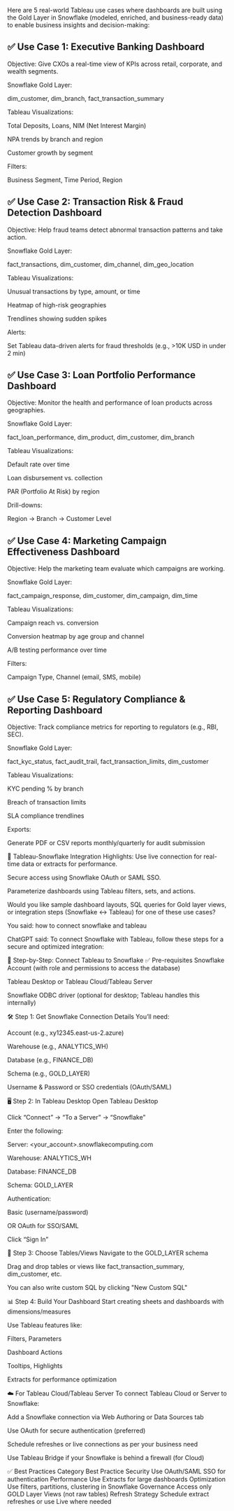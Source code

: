 Here are 5 real-world Tableau use cases where dashboards are built using the Gold Layer in Snowflake (modeled, enriched, and business-ready data) to enable business insights and decision-making:

## ✅ Use Case 1: Executive Banking Dashboard
Objective: Give CXOs a real-time view of KPIs across retail, corporate, and wealth segments.

Snowflake Gold Layer:

dim_customer, dim_branch, fact_transaction_summary

Tableau Visualizations:

Total Deposits, Loans, NIM (Net Interest Margin)

NPA trends by branch and region

Customer growth by segment

Filters:

Business Segment, Time Period, Region

## ✅ Use Case 2: Transaction Risk & Fraud Detection Dashboard
Objective: Help fraud teams detect abnormal transaction patterns and take action.

Snowflake Gold Layer:

fact_transactions, dim_customer, dim_channel, dim_geo_location

Tableau Visualizations:

Unusual transactions by type, amount, or time

Heatmap of high-risk geographies

Trendlines showing sudden spikes

Alerts:

Set Tableau data-driven alerts for fraud thresholds (e.g., >10K USD in under 2 min)

## ✅ Use Case 3: Loan Portfolio Performance Dashboard
Objective: Monitor the health and performance of loan products across geographies.

Snowflake Gold Layer:

fact_loan_performance, dim_product, dim_customer, dim_branch

Tableau Visualizations:

Default rate over time

Loan disbursement vs. collection

PAR (Portfolio At Risk) by region

Drill-downs:

Region → Branch → Customer Level

## ✅ Use Case 4: Marketing Campaign Effectiveness Dashboard
Objective: Help the marketing team evaluate which campaigns are working.

Snowflake Gold Layer:

fact_campaign_response, dim_customer, dim_campaign, dim_time

Tableau Visualizations:

Campaign reach vs. conversion

Conversion heatmap by age group and channel

A/B testing performance over time

Filters:

Campaign Type, Channel (email, SMS, mobile)

## ✅ Use Case 5: Regulatory Compliance & Reporting Dashboard
Objective: Track compliance metrics for reporting to regulators (e.g., RBI, SEC).

Snowflake Gold Layer:

fact_kyc_status, fact_audit_trail, fact_transaction_limits, dim_customer

Tableau Visualizations:

KYC pending % by branch

Breach of transaction limits

SLA compliance trendlines

Exports:

Generate PDF or CSV reports monthly/quarterly for audit submission

🔗 Tableau-Snowflake Integration Highlights:
Use live connection for real-time data or extracts for performance.

Secure access using Snowflake OAuth or SAML SSO.

Parameterize dashboards using Tableau filters, sets, and actions.

Would you like sample dashboard layouts, SQL queries for Gold layer views, or integration steps (Snowflake ↔ Tableau) for one of these use cases?







You said:
how to connect snowflake and tableau


ChatGPT said:
To connect Snowflake with Tableau, follow these steps for a secure and optimized integration:

🔗 Step-by-Step: Connect Tableau to Snowflake
✅ Pre-requisites
Snowflake Account (with role and permissions to access the database)

Tableau Desktop or Tableau Cloud/Tableau Server

Snowflake ODBC driver (optional for desktop; Tableau handles this internally)

🛠️ Step 1: Get Snowflake Connection Details
You’ll need:

Account (e.g., xy12345.east-us-2.azure)

Warehouse (e.g., ANALYTICS_WH)

Database (e.g., FINANCE_DB)

Schema (e.g., GOLD_LAYER)

Username & Password or SSO credentials (OAuth/SAML)

🖥️ Step 2: In Tableau Desktop
Open Tableau Desktop

Click “Connect” → “To a Server” → “Snowflake”

Enter the following:

Server: <your_account>.snowflakecomputing.com

Warehouse: ANALYTICS_WH

Database: FINANCE_DB

Schema: GOLD_LAYER

Authentication:

Basic (username/password)

OR OAuth for SSO/SAML

Click “Sign In”

🧮 Step 3: Choose Tables/Views
Navigate to the GOLD_LAYER schema

Drag and drop tables or views like fact_transaction_summary, dim_customer, etc.

You can also write custom SQL by clicking "New Custom SQL"

📊 Step 4: Build Your Dashboard
Start creating sheets and dashboards with dimensions/measures

Use Tableau features like:

Filters, Parameters

Dashboard Actions

Tooltips, Highlights

Extracts for performance optimization

☁️ For Tableau Cloud/Tableau Server
To connect Tableau Cloud or Server to Snowflake:

Add a Snowflake connection via Web Authoring or Data Sources tab

Use OAuth for secure authentication (preferred)

Schedule refreshes or live connections as per your business need

Use Tableau Bridge if your Snowflake is behind a firewall (for Cloud)

✅ Best Practices
Category	Best Practice
Security	Use OAuth/SAML SSO for authentication
Performance	Use Extracts for large dashboards
Optimization	Use filters, partitions, clustering in Snowflake
Governance	Access only GOLD Layer Views (not raw tables)
Refresh Strategy	Schedule extract refreshes or use Live where needed
